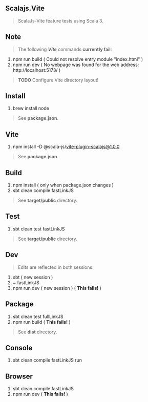 Scalajs.Vite
------------
>ScalaJs-Vite feature tests using Scala 3.

Note
----
>The following ***Vite*** commands **currently fail**:
1. npm run build ( Could not resolve entry module "index.html" )
2. npm run dev ( No webpage was found for the web address: http://localhost:5173/ )
>**TODO** Configure Vite directory layout!

Install
-------
1. brew install node
>See **package.json**.

Vite
----
1. npm install -D @scala-js/vite-plugin-scalajs@1.0.0
>See **package.json**.

Build
-----
1. npm install ( only when package.json changes )
2. sbt clean compile fastLinkJS
>See **target/public** directory.

Test
----
1. sbt clean test fastLinkJS
>See **target/public** directory.

Dev
---
>Edits are reflected in both sessions.
1. sbt ( new session )
2. ~ fastLinkJS
3. npm run dev ( new session ) ( **This fails!** )

Package
-------
1. sbt clean test fullLinkJS
2. npm run build ( **This fails!** )
>See **dist** directory.

Console
-------
1. sbt clean compile fastLinkJS run

Browser
-------
1. sbt clean compile fastLinkJS
2. npm run dev ( **This fails!** )
